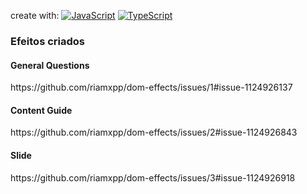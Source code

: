 create with: [![JavaScript](https://img.shields.io/badge/--F7DF1E?logo=javascript&logoColor=000)](https://www.javascript.com/) [![TypeScript](https://img.shields.io/badge/--3178C6?logo=typescript&logoColor=ffffff)](https://www.typescriptlang.org/)

<h3> Efeitos criados </h3>

<h4> General Questions </h4>
https://github.com/riamxpp/dom-effects/issues/1#issue-1124926137

<h4> Content Guide </h4>
https://github.com/riamxpp/dom-effects/issues/2#issue-1124926843

<h4> Slide </h4>
https://github.com/riamxpp/dom-effects/issues/3#issue-1124926918
